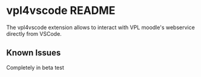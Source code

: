# vpl4vscode README

The vpl4vscode extension allows to interact with VPL moodle's webservice directly from VSCode.

## Known Issues

Completely in beta test



